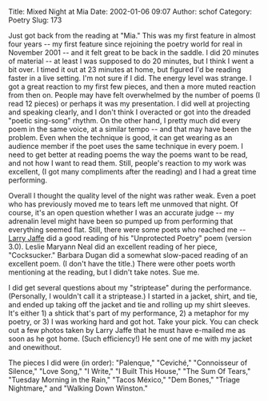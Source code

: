 Title: Mixed Night at Mia
Date: 2002-01-06 09:07
Author: schof
Category: Poetry
Slug: 173

Just got back from the reading at "Mia." This was my first feature in
almost four years -- my first feature since rejoining the poetry world
for real in November 2001 -- and it felt great to be back in the saddle.
I did 20 minutes of material -- at least I was supposed to do 20
minutes, but I think I went a bit over. I timed it out at 23 minutes at
home, but figured I'd be reading faster in a live setting. I'm not sure
if I did. The energy level was strange. I got a great reaction to my
first few pieces, and then a more muted reaction from then on. People
may have felt overwhelmed by the number of poems (I read 12 pieces) or
perhaps it was my presentation. I did well at projecting and speaking
clearly, and I don't think I overacted or got into the dreaded "poetic
sing-song" rhythm. On the other hand, I pretty much did every poem in
the same voice, at a similar tempo -- and that may have been the
problem. Even when the technique is good, it can get wearing as an
audience member if the poet uses the same technique in every poem. I
need to get better at reading poems the way the poems want to be read,
and not how I want to read them. Still, people's reaction to my work was
excellent, (I got many compliments after the reading) and I had a great
time performing.

Overall I thought the quality level of the night was rather weak. Even a
poet who has previously moved me to tears left me unmoved that night. Of
course, it's an open question whether I was an accurate judge -- my
adrenalin level might have been so pumped up from performing that
everything seemed flat. Still, there were some poets who reached me --
[Larry Jaffe](http://www.lgjaffe.com/) did a good reading of his
"Unprotected Poetry" poem (version 3.0). Leslie Maryann Neal did an
excellent reading of her piece, "Cocksucker." Barbara Dugan did a
somewhat slow-paced reading of an excellent poem. (I don't have the
title.) There were other poets worth mentioning at the reading, but I
didn't take notes. Sue me.

I did get several questions about my "striptease" during the
performance. (Personally, I wouldn't call it a striptease.) I started in
a jacket, shirt, and tie, and ended up taking off the jacket and tie and
rolling up my shirt sleeves. It's either 1) a shtick that's part of my
performance, 2) a metaphor for my poetry, or 3) I was working hard and
got hot. Take your pick. You can check out a few photos taken by Larry
Jaffe that he must have e-mailed me as soon as he got home. (Such
efficiency!) He sent one of me with my jacket and onewithout.

The pieces I did were (in order): "Palenque," "Ceviché," "Connoisseur of
Silence," "Love Song," "I Write," "I Built This House," "The Sum Of
Tears," "Tuesday Morning in the Rain," "Tacos México," "Dem Bones,"
"Triage Nightmare," and "Walking Down Winston."

<div class="blogger-post-footer">

<img alt width="1" height="1"></img>

</div>
